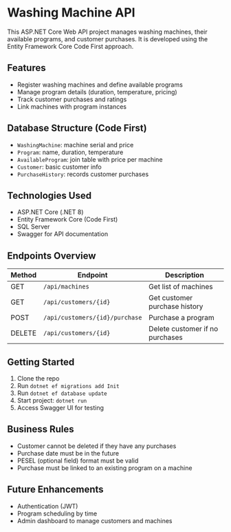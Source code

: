 # Washing Machine API

This ASP.NET Core Web API project manages washing machines, their available programs, and customer purchases. It is developed using the Entity Framework Core Code First approach.

## Features
- Register washing machines and define available programs
- Manage program details (duration, temperature, pricing)
- Track customer purchases and ratings
- Link machines with program instances

## Database Structure (Code First)
- `WashingMachine`: machine serial and price
- `Program`: name, duration, temperature
- `AvailableProgram`: join table with price per machine
- `Customer`: basic customer info
- `PurchaseHistory`: records customer purchases

## Technologies Used
- ASP.NET Core (.NET 8)
- Entity Framework Core (Code First)
- SQL Server
- Swagger for API documentation

## Endpoints Overview
| Method | Endpoint                           | Description                       |
|--------|------------------------------------|-----------------------------------|
| GET    | `/api/machines`                    | Get list of machines              |
| GET    | `/api/customers/{id}`              | Get customer purchase history     |
| POST   | `/api/customers/{id}/purchase`     | Purchase a program                |
| DELETE | `/api/customers/{id}`              | Delete customer if no purchases  |

## Getting Started
1. Clone the repo
2. Run `dotnet ef migrations add Init`
3. Run `dotnet ef database update`
4. Start project: `dotnet run`
5. Access Swagger UI for testing

## Business Rules
- Customer cannot be deleted if they have any purchases
- Purchase date must be in the future
- PESEL (optional field) format must be valid
- Purchase must be linked to an existing program on a machine

## Future Enhancements
- Authentication (JWT)
- Program scheduling by time
- Admin dashboard to manage customers and machines

